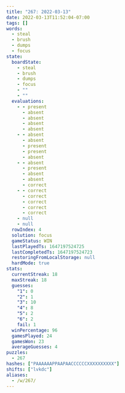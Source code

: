 ```yaml
---
title: "267: 2022-03-13"
date: 2022-03-13T11:52:04-07:00
tags: []
words:
  - steal
  - brush
  - dumps
  - focus
state:
  boardState:
    - steal
    - brush
    - dumps
    - focus
    - ""
    - ""
  evaluations:
    - - present
      - absent
      - absent
      - absent
      - absent
    - - absent
      - absent
      - present
      - present
      - absent
    - - absent
      - present
      - absent
      - absent
      - correct
    - - correct
      - correct
      - correct
      - correct
      - correct
    - null
    - null
  rowIndex: 4
  solution: focus
  gameStatus: WIN
  lastPlayedTs: 1647197524725
  lastCompletedTs: 1647197524723
  restoringFromLocalStorage: null
  hardMode: true
stats:
  currentStreak: 18
  maxStreak: 18
  guesses:
    "1": 0
    "2": 1
    "3": 10
    "4": 8
    "5": 2
    "6": 2
    fail: 1
  winPercentage: 96
  gamesPlayed: 24
  gamesWon: 23
  averageGuesses: 4
puzzles:
  - 267
hashes: ["PAAAAAAPPAAPAACCCCCCXXXXXXXXXX"]
shifts: ["lvkdc"]
aliases:
  - /w/267/
---
```

<!-- more -->
